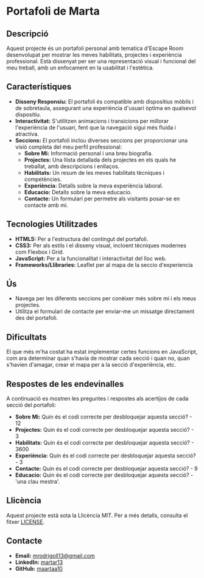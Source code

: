 # Portafoli de Marta 

## Descripció
Aquest projecte és un portafoli personal amb tematica d'Escape Room desenvolupat per mostrar les meves habilitats, projectes i experiència professional. Està dissenyat per ser una representació visual i funcional del meu treball, amb un enfocament en la usabilitat i l'estètica.

## Característiques
- **Disseny Responsiu:** El portafoli és compatible amb dispositius mòbils i de sobretaula, assegurant una experiència d'usuari òptima en qualsevol dispositiu.
- **Interactivitat:** S'utilitzen animacions i transicions per millorar l'experiència de l'usuari, fent que la navegació sigui més fluida i atractiva.
- **Seccions:** El portafoli inclou diverses seccions per proporcionar una visió completa del meu perfil professional:
    - **Sobre Mi:** Informació personal i una breu biografia.
    - **Projectes:** Una llista detallada dels projectes en els quals he treballat, amb descripcions i enllaços.
    - **Habilitats:** Un resum de les meves habilitats tècniques i competències.
    - **Experiència:** Detalls sobre la meva experiència laboral.
    - **Educacio:** Detalls sobre la meva educacio.
    - **Contacte:** Un formulari per permetre als visitants posar-se en contacte amb mi.

## Tecnologies Utilitzades
- **HTML5:** Per a l'estructura del contingut del portafoli.
- **CSS3:** Per als estils i el disseny visual, incloent tècniques modernes com Flexbox i Grid.
- **JavaScript:** Per a la funcionalitat i interactivitat del lloc web.
- **Frameworks/Llibraries:** Leaflet per al mapa de la seccio d'experiencia

## Ús
- Navega per les diferents seccions per conèixer més sobre mi i els meus projectes.
- Utilitza el formulari de contacte per enviar-me un missatge directament des del portafoli.

## Dificultats
El que més m'ha costat ha estat implementar certes funcions en JavaScript, com ara determinar quan s'havia de mostrar cada secció i quan no, quan s'havien d'amagar, crear el mapa per a la secció d'experiència, etc. 

## Respostes de les endevinalles
A continuació es mostren les preguntes i respostes als acertijos de cada secció del portafoli:

- **Sobre Mi:** Quin és el codi correcte per desbloquejar aquesta secció? - 12
- **Projectes:** Quin és el codi correcte per desbloquejar aquesta secció? - 3
- **Habilitats:** Quin és el codi correcte per desbloquejar aquesta secció? - 3600
- **Experiència:** Quin és el codi correcte per desbloquejar aquesta secció? - 3
- **Contacte:** Quin és el codi correcte per desbloquejar aquesta secció? - 9
- **Educacio:** Quin és el codi correcte per desbloquejar aquesta secció? - 'una clau mestra'.

## Llicència
Aquest projecte està sota la Llicència MIT. Per a més detalls, consulta el fitxer [LICENSE](LICENSE).

## Contacte
- **Email:** [mrodrigoll13@gmail.com](mailto:mrodrigoll13@gmail.com)
- **LinkedIn:** [martar13](https://www.linkedin.com/in/martar13)
- **GitHub:** [maartaa10](https://github.com/maartaa10)


